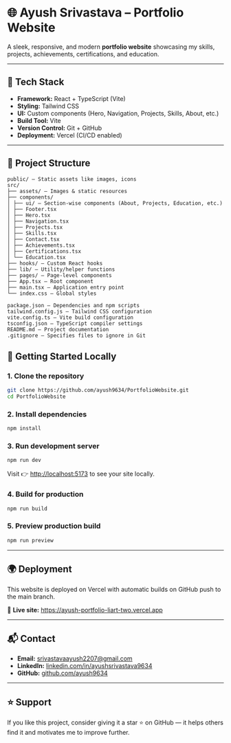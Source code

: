 # 🌐 Ayush Srivastava – Portfolio Website
 A sleek, responsive, and modern **portfolio website** showcasing my skills, projects, achievements, certifications, and education.

---

## 🚀 Tech Stack
 - **Framework:** React + TypeScript (Vite)
 - **Styling:** Tailwind CSS
 - **UI:** Custom components (Hero, Navigation, Projects, Skills, About, etc.)
 - **Build Tool:** Vite
 - **Version Control:** Git + GitHub
 - **Deployment:** Vercel (CI/CD enabled)

---

## 📂 Project Structure
```
public/ – Static assets like images, icons
src/
├── assets/ – Images & static resources
├── components/
│ ├── ui/ – Section-wise components (About, Projects, Education, etc.)
│ ├── Footer.tsx
│ ├── Hero.tsx
│ ├── Navigation.tsx
│ ├── Projects.tsx
│ ├── Skills.tsx
│ ├── Contact.tsx
│ ├── Achievements.tsx
│ ├── Certifications.tsx
│ └── Education.tsx
├── hooks/ – Custom React hooks
├── lib/ – Utility/helper functions
├── pages/ – Page-level components
├── App.tsx – Root component
├── main.tsx – Application entry point
└── index.css – Global styles

package.json – Dependencies and npm scripts
tailwind.config.js – Tailwind CSS configuration
vite.config.ts – Vite build configuration
tsconfig.json – TypeScript compiler settings
README.md – Project documentation
.gitignore – Specifies files to ignore in Git

```






 ## 🔧 Getting Started Locally

 ### 1. Clone the repository

 ```bash
 git clone https://github.com/ayush9634/PortfolioWebsite.git
 cd PortfolioWebsite
 ```

 ### 2. Install dependencies

 ```bash
 npm install
 ```

 ### 3. Run development server

 ```bash
 npm run dev
 ```

 Visit 👉 [http://localhost:5173](http://localhost:5173) to see your site locally.

 ### 4. Build for production

 ```bash
 npm run build
 ```

 ### 5. Preview production build

 ```bash
 npm run preview
 ```

 ---

 ## 🌍 Deployment

 This website is deployed on Vercel with automatic builds on GitHub push to the main branch.

 🔗 **Live site:** https://ayush-portfolio-liart-two.vercel.app
 
 ---

 ## 📬 Contact

 - **Email:** srivastavaayush2207@gmail.com
 - **LinkedIn:** [linkedin.com/in/ayushsrivastava9634](https://linkedin.com/in/ayushsrivastava9634)
 - **GitHub:** [github.com/ayush9634](https://github.com/ayush9634)

 ---

 ## ⭐ Support

 If you like this project, consider giving it a star ⭐ on GitHub — it helps others find it and motivates me to improve further.

